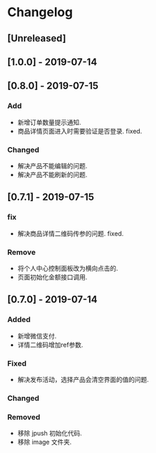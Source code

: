 # Changelog

## [Unreleased]

## [1.0.0] - 2019-07-14


## [0.8.0] - 2019-07-15

### Add
- 新增订单数量提示通知.
- 商品详情页面进入时需要验证是否登录.  fixed.

### Changed
- 解决产品不能编辑的问题.
- 解决产品不能刷新的问题.  

## [0.7.1] - 2019-07-15

### fix
- 解决商品详情二维码传参的问题.  fixed.

### Remove
- 将个人中心控制面板改为横向点击的.
- 页面初始化金额接口调用.

## [0.7.0] - 2019-07-14

### Added
- 新增微信支付.
- 详情二维码增加ref参数.

### Fixed
- 解决发布活动，选择产品会清空界面的值的问题.

### Changed

### Removed
- 移除 jpush 初始化代码.
- 移除 image 文件夹.

